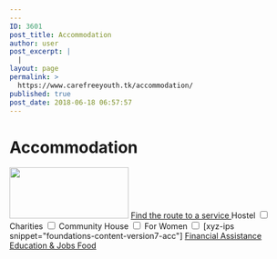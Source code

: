 ```yaml
---
---
ID: 3601
post_title: Accommodation
author: user
post_excerpt: |
  |
layout: page
permalink: >
  https://www.carefreeyouth.tk/accommodation/
published: true
post_date: 2018-06-18 06:57:57
---
```

<h1>Accommodation</h1>
<img width="209" height="90" src="https://www.carefreeyouth.tk/wp-content/uploads/2019/06/leaf-free-img.png" alt="">
<a href="https://www.carefreeyouth.tk/accommodation-map/" role="button">
Find the route to a service
</a>
<label>Hostel
<input type="checkbox" value="Hostel">
</label>
<label>Charities
<input type="checkbox" value="Charities">
</label>
<label>Community House
<input type="checkbox" value="Community House">
</label>
<label>For Women
<input type="checkbox" value="For Women">
</label>
[xyz-ips snippet="foundations-content-version7-acc"]
<a href="https://www.carefreeyouth.tk/finance/" role="button">
Financial Assistance
</a>
<a href="https://www.carefreeyouth.tk/education-jobs/" role="button">
Education &amp; Jobs
</a>
<a href="https://www.carefreeyouth.tk/foods/" role="button">
Food
</a>